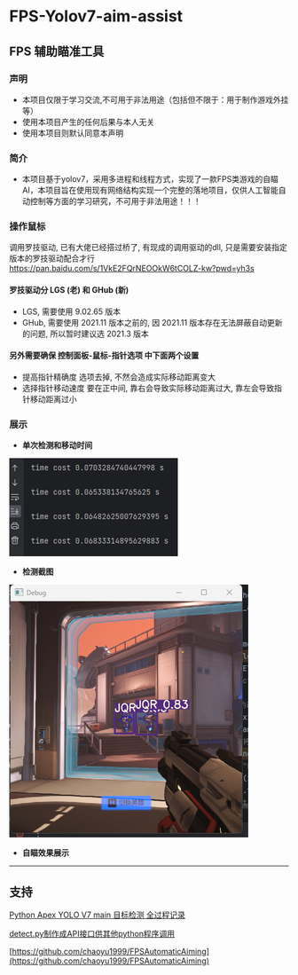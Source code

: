 # FPS-Yolov7-aim-assist

## FPS 辅助瞄准工具
### 声明
  - 本项目仅限于学习交流,不可用于非法用途（包括但不限于：用于制作游戏外挂等）
  - 使用本项目产生的任何后果与本人无关
  - 使用本项目则默认同意本声明

### 简介
 -  本项目基于yolov7，采用多进程和线程方式，实现了一款FPS类游戏的自瞄AI，本项目旨在使用现有网络结构实现一个完整的落地项目，仅供人工智能自动控制等方面的学习研究，不可用于非法用途！！！

### 操作鼠标
调用罗技驱动, 已有大佬已经搭过桥了, 有现成的调用驱动的dll, 只是需要安装指定版本的罗技驱动配合才行
https://pan.baidu.com/s/1VkE2FQrNEOOkW6tCOLZ-kw?pwd=yh3s
#### 罗技驱动分 LGS (老) 和 GHub (新)
- LGS, 需要使用 9.02.65 版本
- GHub, 需要使用 2021.11 版本之前的, 因 2021.11 版本存在无法屏蔽自动更新的问题, 所以暂时建议选 2021.3 版本
#### 另外需要确保 控制面板-鼠标-指针选项 中下面两个设置
- 提高指针精确度 选项去掉, 不然会造成实际移动距离变大
- 选择指针移动速度 要在正中间, 靠右会导致实际移动距离过大, 靠左会导致指针移动距离过小

### 展示
* **单次检测和移动时间**

![img.png](readme_file/TimeDelay.png)

* **检测截图**

![img.png](readme_file/identification.png)

* **自瞄效果展示**

<ifrname height=500 width=500 src="readme_file/Automatic_aiming.wmv"></ifrname>


----------------------------------
## 支持

[Python Apex YOLO V7 main 目标检测 全过程记录](https://blog.csdn.net/mrathena/article/details/127582234)

[detect.py制作成API接口供其他python程序调用](https://blog.csdn.net/weixin_51331359/article/details/126012620)

[https://github.com/chaoyu1999/FPSAutomaticAiming](https://github.com/chaoyu1999/FPSAutomaticAiming)